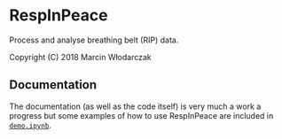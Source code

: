 # RespInPeace

Process and analyse breathing belt (RIP) data.

Copyright (C) 2018 Marcin Włodarczak

## Documentation

The documentation (as well as the code itself) is very much a work a progress but some examples of how to use RespInPeace are included in [`demo.ipynb`](./demo.ipynb).

